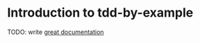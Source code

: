 # Introduction to tdd-by-example

TODO: write [great documentation](http://jacobian.org/writing/what-to-write/)

